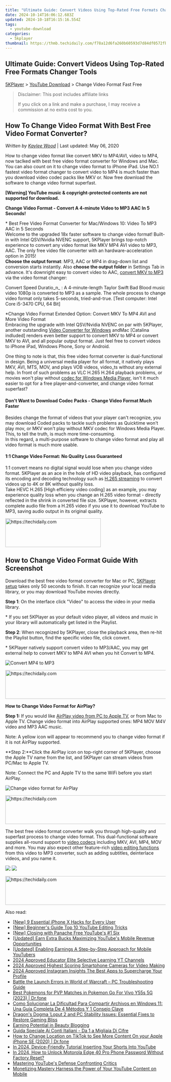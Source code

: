 ```yaml
---
title: "Ultimate Guide: Convert Videos Using Top-Rated Free Formats Changer Tools"
date: 2024-10-14T16:06:12.683Z
updated: 2024-10-18T16:15:16.554Z
tags:
  - youtube-download
categories:
  - 5kplayer
thumbnail: https://thmb.techidaily.com/f78a12d6fa260b60593d7d84df0572fbc03e543ca8c86ab396fe09af56299ebf.jpg
---
```


## Ultimate Guide: Convert Videos Using Top-Rated Free Formats Changer Tools

[5KPlayer](https://tools.techidaily.com/5kplayer/products/) \> [YouTube Download](https://tools.techidaily.com/5kplayer/youtube-download/) \> Change Video Format Fast Free

>  Disclaimer: This post includes affiliate links
>
>  If you click on a link and make a purchase, I may receive a commission at no extra cost to you.
>

## How To Change Video Format With Best Free Video Format Converter?

 _Written by [Kaylee Wood](https://www.quora.com/profile/Amanda-Hu-21)_ | Last updated: May 06, 2020 

How to change video format like convert MKV to MP4/AVI, video to MP4, now taclked with best free video format converter for Windows and Mac. You can also count on it to change video format to iPhone iPad. Use NO.1 fastest video format changer to convert video to MP4 is much faster than you download video codec packs like MKV or. Now free download the software to change video format superfast.

**\[Warning\] YouTube music & copyright-protected contents are not supported for download.**

 **Change Video Format - Convert A 4-minute Video to MP3 AAC In 5 Seconds!**

\* Best Free Video Format Converter for Mac/Windows 10: Video To MP3 AAC in 5 Seconds  
 Welcome to the upgraded 18x faster software to change video format! Built-in with Intel QSV/Nvidia NVENC support, 5KPlayer brings top-notch experience to convert any video format like MKV MP4 AVI video to MP3, AAC. The only free video file converter with an hardware-acceleration option in 2015!  
**Choose the output format**: MP3, AAC or MP4 in drag-down list and conversion starts instantly. Also **choose the output folder** in Settings Tab in advance. It's downright easy to convert video to AAC, [convert MKV to MP3](https://tools.techidaily.com/5kplayer/youtube-download/) via the video format changer:

 Convert Speed Duratio_n_ : A 4-minute-length Taylor Swift Bad Blood music video 1080p is converted to MP3 as a sample. The whole process to change video format only takes 5-seconds, tried-and-true. \[Test computer: Intel Core i5-3470 CPU, 64 Bit\]

\*Change Video Format Extended Option: Convert MKV To MP4 AVI and More Video Format  
 Embracing the upgrade with Intel QSV/Nvidia NVENC on par with 5KPlayer, another outstanding [Video Converter for Windows](https://tools.techidaily.com/winxdvd/products/) andMac \[Catalina indluded\] renders even better support to convert MKV to MP4 or convert MKV to AVI, and all popular output format. Just feel free to convert videos to iPhone iPad, Windows Phone, Sony or Android.

One thing to note is that, this free video format converter is dual-functional in design. Being a universal media player for all format, it natively plays MKV, AVI, MTS, MOV, and plays VOB videos, video\_ts without any external help. In front of such problems as VLC H.265 H.264 playback problems, or movies won't play without [codec for Windows Media Player](https://tools.techidaily.com/5kplayer/video-music-player/), isn't it much easier to opt for a free player-and-converter, and change video format superfast?

#### **Don't Want to Download Codec Packs - Change Video Format Much Faster**

Besides change the format of videos that your player can't recognize, you may download Coded packs to tackle such problems as Quicktime won't play mov, or MKV won't play without MKV codec for Windows Media Player. This, to tell the truth, is much more time-consuming.  
 In this regard, a multi-purpose software to change video format and play all video format is much more usable.

#### **1:1 Change Video Format: No Quality Loss Guaranteed**

1:1 convert means no digital signal would lose when you change video format. 5KPlayer as an ace in the hole of HD video playback, has configured its encoding and decoding technology such as [H.265 streaming](https://tools.techidaily.com/5kplayer/airplay/) to convert videos up to 4K or 8K without quality loss.   
 Take HEVC H.265 \[High efficieny video coding\] as an example, you may experience quality loss when you change an H.265 video format - directly reflected in the shrink in converted file size. 5KPlayer, however, extracts complete audio file from a H.265 video if you use it to download YouTube to MP3, saving audio output in its original quality.  

<!-- affiliate ads begin -->
<a href="https://aligracehair.sjv.io/c/5597632/1938716/19272" target="_top" id="1938716">
  <img src="//a.impactradius-go.com/display-ad/19272-1938716" border="0" alt="https://techidaily.com" width="300" height="90"/>
</a>
<img height="0" width="0" src="https://aligracehair.sjv.io/i/5597632/1938716/19272" style="position:absolute;visibility:hidden;" border="0" />
<!-- affiliate ads end -->

## How to Change Video Format Guide With Screenshot

Download the best free video format converter for Mac or PC, [5KPlayer setup](https://tools.techidaily.com/5kplayer/video-music-player/) takes only 50 seconds to finish. It can recognize your local media library, or you may download YouTube movies directly.

**Step 1**: On the interface click "Video" to access the video in your media library.

\* If you set 5KPlayer as your default video player, all videos and music in your library will automatically get listed in the Playlist.

**Step 2**: When recognized by 5KPlayer, close the playback area, then re-hit the Playlist button, find the specific video file, click convert. 

\* 5KPlayer natively support convert video to MP3/AAC, you may get external help to convert MKV to MP4 AVI when you hit Convert to MP4.

![Convert MP4 to MP3](https://www.5kplayer.com/youtube-download/img/5kp-fantastic-four-download-yxt-073105.jpg) 

<!-- affiliate ads begin -->
<a href="https://appsumo.8odi.net/c/5597632/2094418/7443" target="_top" id="2094418">
  <img src="//a.impactradius-go.com/display-ad/7443-2094418" border="0" alt="https://techidaily.com" width="728" height="90"/>
</a>
<img height="0" width="0" src="https://appsumo.8odi.net/i/5597632/2094418/7443" style="position:absolute;visibility:hidden;" border="0" />
<!-- affiliate ads end -->

**How to Change Video Format for AirPlay?**

**Step 1:**  If you would like [AirPlay video from PC to Apple TV](https://tools.techidaily.com/5kplayer/airplay/), or from Mac to Apple TV. Change video format into AirPlay supported ones: MP4 MOV M4V video and MP3 AAC music.

Note: A yellow icon will appear to recommend you to change video format if it is not AirPlay supported.

**Step 2:**Click the AirPlay icon on top-right corner of 5KPlayer, choose the Apple TV name from the list, and 5KPlayer can stream videos from PC/Mac to Apple TV.

Note: Connect the PC and Apple TV to the same WiFi before you start AirPlay.

![Change video format for AirPlay](https://www.5kplayer.com/youtube-download/../airplay/img/5k-airplay-not-support.jpg) 

<!-- affiliate ads begin -->
<a href="https://unicoeye.pxf.io/c/5597632/2134489/18498" target="_top" id="2134489">
  <img src="//a.impactradius-go.com/display-ad/18498-2134489" border="0" alt="https://techidaily.com" width="728" height="90"/>
</a>
<img height="0" width="0" src="https://unicoeye.pxf.io/i/5597632/2134489/18498" style="position:absolute;visibility:hidden;" border="0" />
<!-- affiliate ads end -->

The best free video format converter walk you through high-quality and superfast process to change video format. This dual-functional software supplies all-round support to [video codecs](https://tools.techidaily.com/5kplayer/video-music-player/) including MKV, AVI, MP4, MOV and more. You may also expect other feature-rich [video editing functions](https://tools.techidaily.com/5kplayer/video-music-player/) from this video to MP3 converter, such as adding subtitles, deinterlace videos, and you name it.

[![](https://www.5kplayer.com/youtube-download/../button/freedownwhitewin.png)](https://tools.techidaily.com/5kplayer/products/) [![](https://www.5kplayer.com/youtube-download/../button/freedownbackmac.png)](https://tools.techidaily.com/5kplayer/products/)

<!-- affiliate ads begin -->
<a href="https://appsumo.8odi.net/c/5597632/2100542/7443" target="_top" id="2100542">
  <img src="//a.impactradius-go.com/display-ad/7443-2100542" border="0" alt="https://techidaily.com" width="728" height="90"/>
</a>
<img height="0" width="0" src="https://appsumo.8odi.net/i/5597632/2100542/7443" style="position:absolute;visibility:hidden;" border="0" />
<!-- affiliate ads end -->

<ins class="adsbygoogle"
     style="display:block"
     data-ad-format="autorelaxed"
     data-ad-client="ca-pub-7571918770474297"
     data-ad-slot="1223367746"></ins>

<ins class="adsbygoogle"
     style="display:block"
     data-ad-client="ca-pub-7571918770474297"
     data-ad-slot="8358498916"
     data-ad-format="auto"
     data-full-width-responsive="true"></ins>

<span class="atpl-alsoreadstyle">Also read:</span>
<div><ul>
<li><a href="https://extra-resources.techidaily.com/new-9-essential-iphone-x-hacks-for-every-user/"><u>[New] 9 Essential iPhone X Hacks for Every User</u></a></li>
<li><a href="https://youtube-video-recordings.techidaily.com/new-beginners-guide-top-10-youtube-editing-tricks/"><u>[New] Beginner's Guide Top 10 YouTube Editing Tricks</u></a></li>
<li><a href="https://youtube-video-recordings.techidaily.com/new-closing-with-panache-free-youtubes-1-six/"><u>[New] Closing with Panache Free YouTube's #1 Six</u></a></li>
<li><a href="https://youtube-video-recordings.techidaily.com/updated-earn-extra-bucks-maximizing-youtubes-mobile-revenue-opportunities/"><u>[Updated] Earn Extra Bucks Maximizing YouTube's Mobile Revenue Opportunities</u></a></li>
<li><a href="https://youtube-video-recordings.techidaily.com/updated-enabling-earnings-a-step-by-step-approach-for-mobile-youtubers/"><u>[Updated] Enabling Earnings A Step-by-Step Approach for Mobile YouTubers</u></a></li>
<li><a href="https://youtube-video-recordings.techidaily.com/2024-approved-educator-elite-selective-learning-yt-channels/"><u>2024 Approved Educator Elite Selective Learning YT Channels</u></a></li>
<li><a href="https://some-techniques.techidaily.com/2024-approved-highest-scoring-smartphone-cameras-for-video-making/"><u>2024 Approved Highest Scoring Smartphone Cameras for Video Making</u></a></li>
<li><a href="https://instagram-video-recordings.techidaily.com/2024-approved-instagram-insights-the-best-apps-to-supercharge-your-profile/"><u>2024 Approved Instagram Insights The Best Apps to Supercharge Your Profile</u></a></li>
<li><a href="https://program-issues.techidaily.com/battle-the-launch-errors-in-world-of-warcraft-pc-troubleshooting-guide/"><u>Battle the Launch Errors in World of Warcraft – PC Troubleshooting Guide</u></a></li>
<li><a href="https://change-location.techidaily.com/best-pokemons-for-pvp-matches-in-pokemon-go-for-vivo-y55s-5g-2023-drfone-by-drfone-virtual-android/"><u>Best Pokemons for PVP Matches in Pokemon Go For Vivo Y55s 5G (2023) | Dr.fone</u></a></li>
<li><a href="https://fox-metric.techidaily.com/como-solucionar-la-dificultad-para-compartir-archivos-en-windows-11-una-guia-completa-de-4-metodos-y-1-consejo-clave/"><u>Como Solucionar La Dificultad Para Compartir Archivos en Windows 11: Una Guía Completa De 4 Métodos Y 1 Consejo Clave</u></a></li>
<li><a href="https://win-answers.techidaily.com/dragons-dogma-loput-2-and-pc-stability-issues-essential-fixes-to-restore-gaming-bliss/"><u>Dragon's Dogma ˈLoput 2 and PC Stability Issues: Essential Fixes to Restore Gaming Bliss</u></a></li>
<li><a href="https://youtube-video-recordings.techidaily.com/earning-potential-in-beauty-blogging/"><u>Earning Potential in Beauty Blogging</u></a></li>
<li><a href="https://mondly-stories.techidaily.com/guida-speciale-ai-conti-italiani-da-1-a-migliaia-di-cifre/"><u>Guida Speciale Ai Conti Italiani - Da 1 a Migliaia Di Cifre</u></a></li>
<li><a href="https://location-social.techidaily.com/how-to-change-location-on-tiktok-to-see-more-content-on-your-apple-iphone-se-2020-drfone-by-drfone-virtual-ios/"><u>How to Change Location on TikTok to See More Content On your Apple iPhone SE (2020) | Dr.fone</u></a></li>
<li><a href="https://youtube-video-recordings.techidaily.com/in-2024-device-friendly-tutorial-inserting-your-shorts-into-youtube/"><u>In 2024, Device-Friendly Tutorial Inserting Your Shorts Into YouTube</u></a></li>
<li><a href="https://android-unlock.techidaily.com/in-2024-how-to-unlock-motorola-edge-40-pro-phone-password-without-factory-reset-by-drfone-android/"><u>In 2024, How to Unlock Motorola Edge 40 Pro Phone Password Without Factory Reset?</u></a></li>
<li><a href="https://youtube-video-recordings.techidaily.com/mastering-youtubes-defense-confronting-critics/"><u>Mastering YouTube's Defense Confronting Critics</u></a></li>
<li><a href="https://youtube-video-recordings.techidaily.com/monetizing-mastery-harness-the-power-of-your-youtube-content-on-mobile/"><u>Monetizing Mastery Harness the Power of Your YouTube Content on Mobile</u></a></li>
</ul></div>

